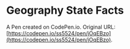# Geography State Facts

A Pen created on CodePen.io. Original URL: [https://codepen.io/ss5524/pen/jOqEBzo](https://codepen.io/ss5524/pen/jOqEBzo).


